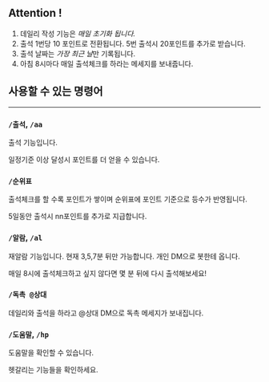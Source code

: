 ## Attention !
1. 데일리 작성 기능은 *매일 초기화 됩니다.*
2. 출석 1번당 10 포인트로 전환됩니다. 5번 출석시 20포인트를 추가로 받습니다.
3. 출석 날짜는 *가장 최근 날*만 기록됩니다.
4. 아침 8시마다 매일 출석체크를 하라는 메세지를 보내줍니다.

## 사용할 수 있는 명령어

---
### `/출석`, `/aa`
출석 기능입니다. 

일정기준 이상 달성시 포인트를 더 얻을 수 있습니다.

### `/순위표`
출석체크를 할 수록 포인트가 쌓이며 순위표에 포인트 기준으로 등수가 반영됩니다.

5일동안 출석시 nn포인트를 추가로 지급합니다.

### `/알람`, `/al`
재알람 기능입니다. 현재 3,5,7분 뒤만 가능합니다. 개인 DM으로 봇한테 옵니다.

매일 8시에 출석체크하고 싶지 않다면 몇 분 뒤에 다시 출석해보세요!


### `/독촉 @상대`
데일리와 출석을 하라고 @상대 DM으로 독촉 메세지가 보내집니다.

### `/도움말`, `/hp`
도움말을 확인할 수 있습니다. 

헷갈리는 기능들을 확인하세요.

